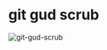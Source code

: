 # git gud scrub
![git-gud-scrub](https://media4.giphy.com/media/v1.Y2lkPTc5MGI3NjExdzZvdGlrcWFzYzdpZWlkc3A2c2t0dzNsNjhubzFkMDd3ZWthY3hrMiZlcD12MV9pbnRlcm5hbF9naWZfYnlfaWQmY3Q9Zw/K6Xa6afZXGxJm/giphy.gif)
